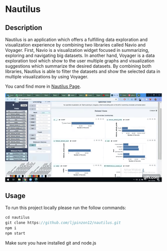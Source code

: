 # Nautilus

## Description
Nautilus is an application which offers a fulfilling data exploration and visualization experience by combining two libraries called Navio and Voyager. First, Navio is a visualization widget focused in summarizing, exploring and navigating big datasets. In another hand, Voyager is a data exploration tool which show to the user multiple graphs and visualization suggestions which summarize the desired datasets. By combining both libraries, Nautilus is able to filter the datasets and show the selected data in multiple visualizations by using Voyager.

 You cand find more in [Nautilus Page](https://ljpinzon12.github.io/nautilusPage/).
 
 ![Nautilus](https://raw.githubusercontent.com/ljpinzon12/nautilusPage/master/public/2vjOgz.gif)

## Usage

To run this project locally please run the follow commands:
```js
cd nautilus
git clone https://github.com/ljpinzon12/nautilus.git
npm i
npm start
```

Make sure you have installed git and node.js
